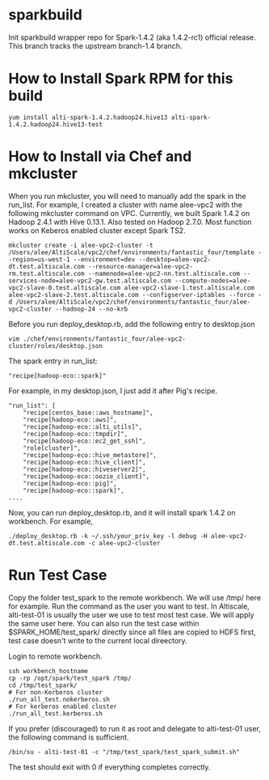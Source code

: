 sparkbuild
==========

Init sparkbuild wrapper repo for Spark-1.4.2 (aka 1.4.2-rc1) official release.
This branch tracks the upstream branch-1.4 branch.

How to Install Spark RPM for this build
==========
```
yum install alti-spark-1.4.2.hadoop24.hive13 alti-spark-1.4.2.hadoop24.hive13-test
```

How to Install via Chef and mkcluster
==========
When you run mkcluster, you will need to manually add the spark in the run_list.
For example, I created a cluster with name alee-vpc2 with the following mkcluster command on VPC.
Currently, we built Spark 1.4.2 on Hadoop 2.4.1 with Hive 0.13.1. 
Also tested on Hadoop 2.7.0.
Most function works on Keberos enabled cluster except Spark TS2.

```
mkcluster create -i alee-vpc2-cluster -t /Users/alee/AltiScale/vpc2/chef/environments/fantastic_four/template --region=us-west-1 --environment=dev --desktop=alee-vpc2-dt.test.altiscale.com --resource-manager=alee-vpc2-rm.test.altiscale.com --namenode=alee-vpc2-nn.test.altiscale.com --services-node=alee-vpc2-gw.test.altiscale.com --compute-nodes=alee-vpc2-slave-0.test.altiscale.com alee-vpc2-slave-1.test.altiscale.com alee-vpc2-slave-2.test.altiscale.com --configserver-iptables --force -d /Users/alee/AltiScale/vpc2/chef/environments/fantastic_four/alee-vpc2-cluster --hadoop-24 --no-krb
```

Before you run deploy_desktop.rb, add the following entry to desktop.json
```
vim ./chef/environments/fantastic_four/alee-vpc2-cluster/roles/desktop.json
```
The spark entry in run_list:
```
"recipe[hadoop-eco::spark]"
```
For example, in my desktop.json, I just add it after Pig's recipe.
```
"run_list": [
    "recipe[centos_base::aws_hostname]",
    "recipe[hadoop-eco::aws]",
    "recipe[hadoop-eco::alti_utils]",
    "recipe[hadoop-eco::tmpdir]",
    "recipe[hadoop-eco::ec2_get_ssh]",
    "role[cluster]",
    "recipe[hadoop-eco::hive_metastore]",
    "recipe[hadoop-eco::hive_client]",
    "recipe[hadoop-eco::hiveserver2]",
    "recipe[hadoop-eco::oozie_client]",
    "recipe[hadoop-eco::pig]",
    "recipe[hadoop-eco::spark]",
....
```
Now, you can run deploy_desktop.rb, and it will install spark 1.4.2 on workbench. For example,
```
./deploy_desktop.rb -k ~/.ssh/your_priv_key -l debug -H alee-vpc2-dt.test.altiscale.com -c alee-vpc2-cluster
```

Run Test Case
==========
Copy the folder test_spark to the remote workbench. We will use /tmp/ here for example.
Run the command as the user you want to test. In Altiscale, alti-test-01 is usually
the user we use to test most test case. We will apply the same user here. You can also
run the test case within $SPARK_HOME/test_spark/ directly since all files are copied to 
HDFS first, test case doesn't write to the current local direectory.

Login to remote workbench.
```
ssh workbench_hostname
cp -rp /opt/spark/test_spark /tmp/
cd /tmp/test_spark/
# For non-Kerberos cluster
./run_all_test.nokerberos.sh
# For kerberos enabled cluster
./run_all_test.kerberos.sh
```

If you prefer (discouraged) to run it as root and delegate to alti-test-01 user, the following
command is sufficient.
```
/bin/su - alti-test-01 -c "/tmp/test_spark/test_spark_submit.sh"
```

The test should exit with 0 if everything completes correctly.


